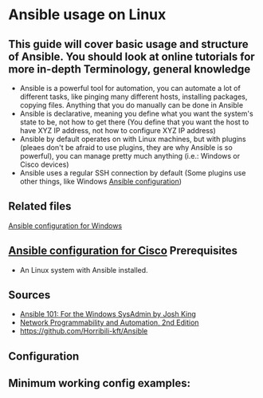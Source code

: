 # Ansible usage on Linux

This guide will cover basic usage and structure of Ansible. You should look at online tutorials for more in-depth 
Terminology, general knowledge
---
- Ansible is a powerful tool for automation, you can automate a lot of different tasks, like pinging many different hosts, installing packages, copying files. Anything that you do manually can be done in Ansible
- Ansible is declarative, meaning you define what you want the system's state to be, not how to get there (You define that you want the host to have XYZ IP address, not how to configure XYZ IP address)
- Ansible by default operates on with Linux machines, but with plugins (pleaes don't be afraid to use plugins, they are why Ansible is so powerful), you can manage pretty much anything (i.e.: Windows or Cisco devices)
- Ansible uses a regular SSH connection by default (Some plugins use other things, like Windows [Ansible configuration](../../Cisco/Other/Ansible%20configuration.md))

Related files
---

[Ansible configuration for Windows](../../Windows/Ansible%20configuration.md)

[Ansible configuration for Cisco](../../Cisco/Other/Ansible%20configuration.md)
Prerequisites
---
- An Linux system with Ansible installed.

Sources
---
- [Ansible 101: For the Windows SysAdmin by Josh King](https://www.youtube.com/watch?v=SqO2HkKep90)
- [Network Programmability and Automation, 2nd Edition](https://www.oreilly.com/library/view/network-programmability-and/9781098110826/)
- https://github.com/Horribili-kft/Ansible

Configuration
---


Minimum working config examples:
---